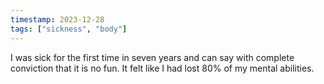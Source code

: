 ```yaml
---
timestamp: 2023-12-28
tags: ["sickness", "body"]
---
```


I was sick for the first time in seven years and can say with complete conviction that it is no fun. It felt like I had lost 80% of my mental abilities.
